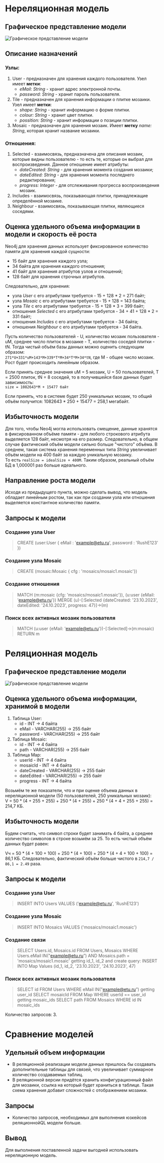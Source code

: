 # Нереляционная модель
## Графическое представление модели
![Графическое представление модели](https://github.com/moevm/nosql2h23-mosaic/blob/main/%D0%9C%D0%BE%D0%B4%D0%B5%D0%BB%D1%8C%20%D0%B4%D0%B0%D0%BD%D0%BD%D1%8B%D1%85/NoSQLmodel.png)
## Описание назначений
### Узлы:
1. User - предназначен для хранения каждого пользователя. Узел имеет **метки**:
   - *eMail: String* - хранит адрес электронной почты.
   - *password: String* - хранит пароль пользователя.
2. Tile - предназначен для хранения информации о плитке мозаики. Узел имеет **метки**:
   - *shape: String* - хранит информацию о форме плитки.
   - *colour: String* - хранит цвет плитки.
   - *possition: String* - хранит информации о позиции плитки.
3. Mosaic - предназначен для хранения мозаик. Имеет **метку** *name: String*, 
которая хранит название мозаики. 	
### Отношения:
1. Selected - взаимосвязь, предназначена для описания мозаик, которые видны пользователю - то есть те, которые он выбрал для воспроизведения. Данное отношение имеет атрибуты:
   - *dateCreated: String* - для хранения момента создания мозаики;
   - *dateEdited: String* - для хранения момента последнего редактирования;
   - *progress: Integer* - для отслеживания прогресса воспроизведения мозаик.
2. Includes - взаимосвязь, показывающая плитки, принадлежащие определённой мозаике.
3. Neighbour - взаимосвязь, показывающая плитки, являющиеся соседями.
## Оценка удельного объема информации в модели и скорость её роста
Neo4j для хранения данных использует фиксированное количество памяти для хранения каждой сущности:
- 15 байт для хранения каждого узла;
- 34 байта для хранения каждого отношения;
- 41 байт для хранения атрибутов узлов и отношений;
- 128 байт для хранения строчных атрибутов.

Следовательно, для хранения: 
- узла *User* с его атрибутами требуется - 15 + 128 \* 2 = 271 байт;
- узла *Mosaic* с его атрибутами требуется - 15 + 128 = 143 байта;
- узла *Tile* с его атрибутами требуется - 15 + 128 \* 3 = 399 байт;
- отношения *Selected* с его атрибутами требуется - 34 + 41 + 128 \* 2 = 331 байт;
- отношения *Includes* с его атрибутами требуется - 34 байта;
- отношения *Neighbour* с его атрибутами требуется - 34 байта.

Пусть количество пользователей - U,
количество мозаик пользователя - uM,
среднее число плиток в мозаике - T,
количество соседей плитки - tN.
Тогда чистый объём базы данных можно оценить следующим образом:
<br>`271*U+331*uM+143*M+339*T*M+34*T*M+34*tN`, где M - общее число мозаик.
<br>Рост будет происходить линейным образом.

Если принять среднее значения uM = 5 мозаик, U = 50 пользователей, T = 2500 плиток, tN = 8 соседей,
то в получившейся базе данных будет зависимость:
<br>`size = 1082643*M + 15477 байт`

Если принять, что в системе будет 250 уникальных мозаик, то общий объём получится: 
1082643 \* 250 + 15477 = 258,1 мегабайт.

## Избыточность модели
Для того, чтобы Neo4j могла использовать смещение, данные хранятся в фиксированном объёме памяти - 
для любого строкового атрибута выделяется 128 байт, несмотря на его размер.
Следовательно, в общем случае фактический объём модели сильно больше "чистого" объёма.
В среднем, такая система хранения переменных типа *String* увеличивает объём модели на 400 байт за каждую уникальную мозаику.  
То есть `realSize = idealSize + 400M`. Таким образом, реальный объём БД в 1,000001 раз больше идеального.
## Направление роста модели
Исходя из предыдущего пункта, можно сделать вывод, что модель обладает линейным ростом, так как при создании узла или отношения выделяется константное количество памяти.
## Запросы к модели
### Создание узла User
> CREATE (user:User { eMail : 'example@etu.ru', password : 'RushE123' })
### Создание узла Mosaic
> CREATE (mosaic:Mosaic { cfg : 'mosaics/mosaic1.mosaic'})
### Создание отношения
> MATCH (m:mosaic {cfg: 'mosaics/mosaic1.mosaic'}), (u:user {eMail: 'example@etu.ru'}) MERGE (u)-[:Selected {dateCreated: '23.10.2023', dateEdited: '24.10.2023', progress: 47}]->(m)
### Поиск всех активных мозаик пользователя
> MATCH (u:user {eMail: 'example@etu.ru'})-[:Selected]->(m:mosaic) RETURN m
# Реляционная модель
## Графическое представление модели
![Графическое представление модели](https://github.com/moevm/nosql2h23-mosaic/blob/b7d984f4226794f3aec1da4bb685edf30977d585/%D0%9C%D0%BE%D0%B4%D0%B5%D0%BB%D1%8C%20%D0%B4%D0%B0%D0%BD%D0%BD%D1%8B%D1%85/SQLmodel.png)
## Оценка удельного объема информации, хранимой в модели
1. Таблица User:
    - id - INT -> 4 байта
    - eMail - VARCHAR(255) -> 255 байт
    - password - VARCHAR(255) -> 255 байт
2. Таблица Mosaic:
   - id - INT -> 4 байта
   - path - VARCHAR(255) -> 255 байт
3. Таблица Map:
   - userId - INT -> 4 байта
   - mosaicId - INT -> 4 байта
   - dateCreated - VARCHAR(255) -> 255 байт
   - dateEdited - VARCHAR(255) -> 255 байт
   - progress - INT -> 4 байта

Возьмём те же показатели, что и при оценке объема данных в нереляционной модели (50 пользователей, 250 уникальных мозаик):  
V = 50 \* (4 + 255 + 255) + 250 \* (4 + 255) + 250 \* (4 + 4 + 255 + 255) = 214,7 КБ.
## Избыточность модели

Будем считать, что символ строки будет занимать 4 байта, 
а среднее количество символов в строке возьмём за 25. То есть чистый объём данных будет равен:

Vч = 50 \* (4 + 100 + 100) + 250 \* (4 + 100) + 250 \* (4 + 4 + 100 + 100) = 86,1 КБ.
Следовательно, фактический объём больше чистого в `214,7 / 86,1 = 2.49` раза.

## Запросы к модели
### Создание узла User
> INSERT INTO Users VALUES ('example@etu.ru', 'RushE123')
### Создание узла Mosaic
> INSERT INTO Mosaics VALUES ('mosaics/mosaic1.mosaic')
### Создание связи
> SELECT Users.id, Mosaics.id FROM Users, Mosaics WHERE Users.eMail IN("example@etu.ru”) AND Mosaics.path = 'mosaics/mosaic1.mosaic' getting id_1, id_2 and create query: INSERT INTO Map Values (id_1, id_2, '23.10.2023', '24.10.2023', 47)
### Поиск всех активных мозаик пользователя
> SELECT id FROM Users WHERE eMail IN("example@etu.ru”) getting user_id
> SELECT mosaicId FROM Map WHERE userId == user_id getting mosaic_ids
> SELECT path FROM Mosaics WHERE id IN mosaic_ids
  
Количество запросов: 3.  

# Сравнение моделей
## Удельный объем информации
- В реляционной реализации модели данных пришлось бы создавать дополнительные таблицы для связей, что увеличивает суммарное количество создаваемых таблиц.
- В реляционной версии придётся хранить конфигурационный файл для мозаики, ссылка на который будет храниться в таблице. 
Такая схема хранения добавит сложностей с отображением мозаики.
## Запросы
- Количество запросов, необходимых для выполнения юзкейсов реляционнойQL модели больше.
## Вывод
Для выполнения поставленной задачи выгодней использовать нереляционную модель.